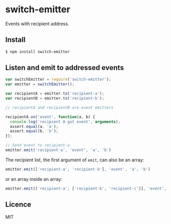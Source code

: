 # switch-emitter

Events with recipient address.

## Install

```bash
$ npm install switch-emitter
```

## Listen and emit to addressed events

```javascript
var switchEmitter = require('switch-emitter');
var emitter = switchEmitter();

var recipientA = emitter.to('recipient-a');
var recipientB = emitter.to('recipient-b');

// recipientA and recipientB are event emitters

recipientA.on('event', function(a, b) {  
  console.log('recipient A got event', arguments);
  assert.equal(a, 'a');
  assert.equal(b, 'b');
});

// Send event to recipient-a
emitter.emit('recipient-a', 'event', 'a', 'b')
```

The recipient list, the first argument of `emit`, can also be an array:

```javascript
emitter.emit(['recipient-a', 'recipient-b'], 'event', 'a', 'b')
```

or an array inside an array:

```javascript
emitter.emit(['recipient-a', ['recipient-b', 'recipient-c']], 'event', 'a', 'b')
```

## Licence

MIT